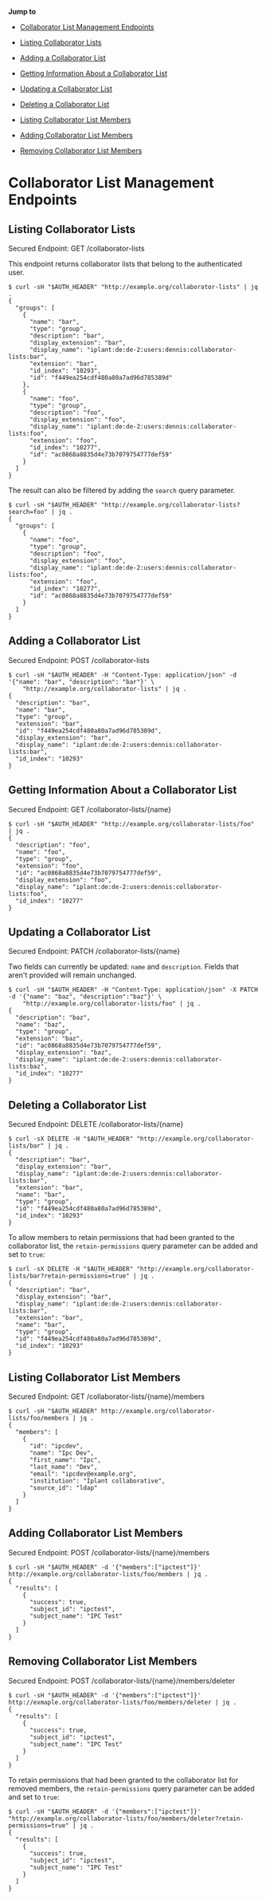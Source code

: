 **Jump to**

* [Collaborator List Management Endpoints](#collaborator-list-management-endpoints)

* [Listing Collaborator Lists](#listing-collaborator-lists)

* [Adding a Collaborator List](#adding-a-collaborator-list)

* [Getting Information About a Collaborator List](#getting-information-about-a-collaborator-list)

* [Updating a Collaborator List](#updating-a-collaborator-list)

* [Deleting a Collaborator List](#deleting-a-collaborator-list)

* [Listing Collaborator List Members](#listing-collaborator-list-members)

* [Adding Collaborator List Members](#adding-collaborator-list-members)

* [Removing Collaborator List Members](#removing-collaborator-list-members)

# Collaborator List Management Endpoints

## Listing Collaborator Lists

Secured Endpoint: GET /collaborator-lists

This endpoint returns collaborator lists that belong to the authenticated user.

```
$ curl -sH "$AUTH_HEADER" "http://example.org/collaborator-lists" | jq .
{
  "groups": [
    {
      "name": "bar",
      "type": "group",
      "description": "bar",
      "display_extension": "bar",
      "display_name": "iplant:de:de-2:users:dennis:collaborator-lists:bar",
      "extension": "bar",
      "id_index": "10293",
      "id": "f449ea254cdf480a80a7ad96d785389d"
    },
    {
      "name": "foo",
      "type": "group",
      "description": "foo",
      "display_extension": "foo",
      "display_name": "iplant:de:de-2:users:dennis:collaborator-lists:foo",
      "extension": "foo",
      "id_index": "10277",
      "id": "ac0868a8835d4e73b7079754777def59"
    }
  ]
}
```

The result can also be filtered by adding the `search` query parameter.

```
$ curl -sH "$AUTH_HEADER" "http://example.org/collaborator-lists?search=foo" | jq .
{
  "groups": [
    {
      "name": "foo",
      "type": "group",
      "description": "foo",
      "display_extension": "foo",
      "display_name": "iplant:de:de-2:users:dennis:collaborator-lists:foo",
      "extension": "foo",
      "id_index": "10277",
      "id": "ac0868a8835d4e73b7079754777def59"
    }
  ]
}
```

## Adding a Collaborator List

Secured Endpoint: POST /collaborator-lists

```
$ curl -sH "$AUTH_HEADER" -H "Content-Type: application/json" -d '{"name": "bar", "description": "bar"}' \
    "http://example.org/collaborator-lists" | jq .
{
  "description": "bar",
  "name": "bar",
  "type": "group",
  "extension": "bar",
  "id": "f449ea254cdf480a80a7ad96d785389d",
  "display_extension": "bar",
  "display_name": "iplant:de:de-2:users:dennis:collaborator-lists:bar",
  "id_index": "10293"
}
```

## Getting Information About a Collaborator List

Secured Endpoint: GET /collaborator-lists/{name}

```
$ curl -sH "$AUTH_HEADER" "http://example.org/collaborator-lists/foo" | jq .
{
  "description": "foo",
  "name": "foo",
  "type": "group",
  "extension": "foo",
  "id": "ac0868a8835d4e73b7079754777def59",
  "display_extension": "foo",
  "display_name": "iplant:de:de-2:users:dennis:collaborator-lists:foo",
  "id_index": "10277"
}
```

## Updating a Collaborator List

Secured Endpoint: PATCH /collaborator-lists/{name}

Two fields can currently be updated: `name` and `description`. Fields that aren't provided will remain unchanged.

```
$ curl -sH "$AUTH_HEADER" -H "Content-Type: application/json" -X PATCH -d '{"name": "baz", "description":"baz"}' \
    "http://example.org/collaborator-lists/foo" | jq .
{
  "description": "baz",
  "name": "baz",
  "type": "group",
  "extension": "baz",
  "id": "ac0868a8835d4e73b7079754777def59",
  "display_extension": "baz",
  "display_name": "iplant:de:de-2:users:dennis:collaborator-lists:baz",
  "id_index": "10277"
}
```

## Deleting a Collaborator List

Secured Endpoint: DELETE /collaborator-lists/{name}

```
$ curl -sX DELETE -H "$AUTH_HEADER" "http://example.org/collaborator-lists/bar" | jq .
{
  "description": "bar",
  "display_extension": "bar",
  "display_name": "iplant:de:de-2:users:dennis:collaborator-lists:bar",
  "extension": "bar",
  "name": "bar",
  "type": "group",
  "id": "f449ea254cdf480a80a7ad96d785389d",
  "id_index": "10293"
}
```

To allow members to retain permissions that had been granted to the collaborator list, the `retain-permissions` query
parameter can be added and set to `true`:

```
$ curl -sX DELETE -H "$AUTH_HEADER" "http://example.org/collaborator-lists/bar?retain-permissions=true" | jq .
{
  "description": "bar",
  "display_extension": "bar",
  "display_name": "iplant:de:de-2:users:dennis:collaborator-lists:bar",
  "extension": "bar",
  "name": "bar",
  "type": "group",
  "id": "f449ea254cdf480a80a7ad96d785389d",
  "id_index": "10293"
}
```

## Listing Collaborator List Members

Secured Endpoint: GET /collaborator-lists/{name}/members

```
$ curl -sH "$AUTH_HEADER" http://example.org/collaborator-lists/foo/members | jq .
{
  "members": [
    {
      "id": "ipcdev",
      "name": "Ipc Dev",
      "first_name": "Ipc",
      "last_name": "Dev",
      "email": "ipcdev@example.org",
      "institution": "Iplant collaborative",
      "source_id": "ldap"
    }
  ]
}
```

## Adding Collaborator List Members

Secured Endpoint: POST /collaborator-lists/{name}/members

```
$ curl -sH "$AUTH_HEADER" -d '{"members":["ipctest"]}' http://example.org/collaborator-lists/foo/members | jq .
{
  "results": [
    {
      "success": true,
      "subject_id": "ipctest",
      "subject_name": "IPC Test"
    }
  ]
}
```

## Removing Collaborator List Members

Secured Endpoint: POST /collaborator-lists/{name}/members/deleter

```
$ curl -sH "$AUTH_HEADER" -d '{"members":["ipctest"]}' http://exmaple.org/collaborator-lists/foo/members/deleter | jq .
{
  "results": [
    {
      "success": true,
      "subject_id": "ipctest",
      "subject_name": "IPC Test"
    }
  ]
}
```

To retain permissions that had been granted to the collaborator list for removed members, the `retain-permissions` query
parameter can be added and set to `true`:

```
$ curl -sH "$AUTH_HEADER" -d '{"members":["ipctest"]}' "http://example.org/collaborator-lists/foo/members/deleter?retain-permissions=true" | jq .
{
  "results": [
    {
      "success": true,
      "subject_id": "ipctest",
      "subject_name": "IPC Test"
    }
  ]
}
```
